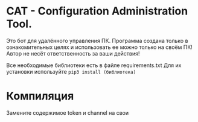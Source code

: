 # CAT - Configuration Administration Tool.
Это бот для удалённого управления ПК.
Программа создана только в ознакомительных целях и использовать ее можно только на своём ПК! Автор  не несёт ответственность за ваши действия!

Все необходимые библиотеки есть в файле requirements.txt
Для их установки используйте ```pip3 install (библиотека)```

# Компиляция
Замените содержимое token и channel на свои

